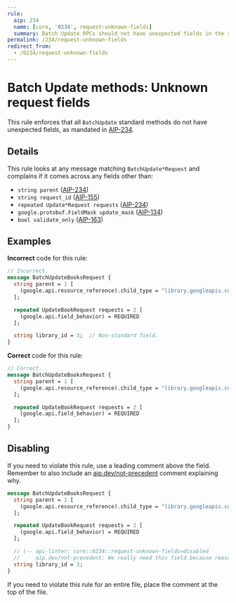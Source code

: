 ```yaml
---
rule:
  aip: 234
  name: [core, '0234', request-unknown-fields]
  summary: Batch Update RPCs should not have unexpected fields in the request.
permalink: /234/request-unknown-fields
redirect_from:
  - /0234/request-unknown-fields
---
```


# Batch Update methods: Unknown request fields

This rule enforces that all `BatchUpdate` standard methods do not have unexpected
fields, as mandated in [AIP-234][].

## Details

This rule looks at any message matching `BatchUpdate*Request` and complains if it comes
across any fields other than:

- `string parent` ([AIP-234][])
- `string request_id` ([AIP-155][])
- `repeated Update*Request requests` ([AIP-234][])
- `google.protobuf.FieldMask update_mask` ([AIP-134][])
- `bool validate_only` ([AIP-163][])

## Examples

**Incorrect** code for this rule:

```proto
// Incorrect.
message BatchUpdateBooksRequest {
  string parent = 1 [
    (google.api.resource_reference).child_type = "library.googleapis.com/Book"
  ];

  repeated UpdateBookRequest requests = 2 [
    (google.api.field_behavior) = REQUIRED
  ];

  string library_id = 3;  // Non-standard field.
}
```

**Correct** code for this rule:

```proto
// Correct.
message BatchUpdateBooksRequest {
  string parent = 1 [
    (google.api.resource_reference).child_type = "library.googleapis.com/Book"
  ];

  repeated UpdateBookRequest requests = 2 [
    (google.api.field_behavior) = REQUIRED
  ];
}
```

## Disabling

If you need to violate this rule, use a leading comment above the field.
Remember to also include an [aip.dev/not-precedent][] comment explaining why.

```proto
message BatchUpdateBooksRequest {
  string parent = 1 [
    (google.api.resource_reference).child_type = "library.googleapis.com/Book"
  ];

  repeated UpdateBookRequest requests = 2 [
    (google.api.field_behavior) = REQUIRED
  ];

  // (-- api-linter: core::0234::request-unknown-fields=disabled
  //     aip.dev/not-precedent: We really need this field because reasons. --)
  string library_id = 3;
}
```

If you need to violate this rule for an entire file, place the comment at the
top of the file.

[aip-134]: https://aip.dev/134
[aip-155]: https://aip.dev/155
[aip-163]: https://aip.dev/163
[aip-234]: https://aip.dev/234
[aip.dev/not-precedent]: https://aip.dev/not-precedent
